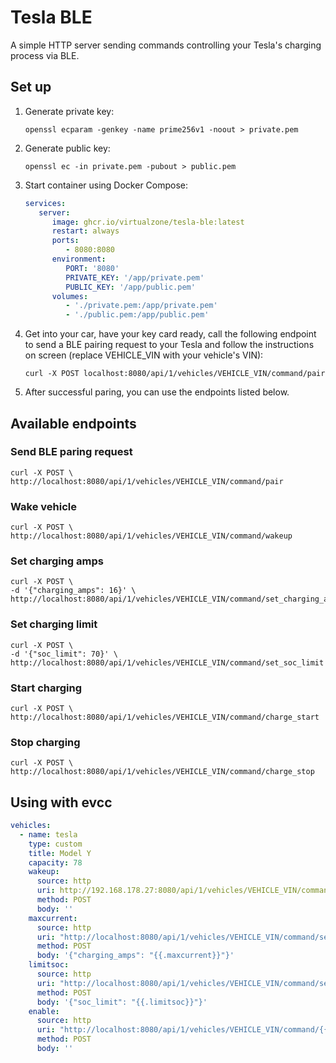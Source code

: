 # Tesla BLE
A simple HTTP server sending commands controlling your Tesla's charging process via BLE.

## Set up
1. Generate private key:

   ```openssl ecparam -genkey -name prime256v1 -noout > private.pem```
1. Generate public key:

   ```openssl ec -in private.pem -pubout > public.pem```
1. Start container using Docker Compose:

   ```yaml
   services:
      server:
         image: ghcr.io/virtualzone/tesla-ble:latest
         restart: always
         ports:
            - 8080:8080
         environment:
            PORT: '8080'
            PRIVATE_KEY: '/app/private.pem'
            PUBLIC_KEY: '/app/public.pem'
         volumes:
            - './private.pem:/app/private.pem'
            - './public.pem:/app/public.pem'
   ```
1. Get into your car, have your key card ready, call the following endpoint to send a BLE pairing request to your Tesla and follow the instructions on screen (replace VEHICLE_VIN with your vehicle's VIN):

   ```
   curl -X POST localhost:8080/api/1/vehicles/VEHICLE_VIN/command/pair
   ```
1. After successful paring, you can use the endpoints listed below.

## Available endpoints
### Send BLE paring request
   ```
   curl -X POST \
   http://localhost:8080/api/1/vehicles/VEHICLE_VIN/command/pair
   ```

### Wake vehicle
   ```
   curl -X POST \
   http://localhost:8080/api/1/vehicles/VEHICLE_VIN/command/wakeup
   ```

### Set charging amps
   ```
   curl -X POST \
   -d '{"charging_amps": 16}' \
   http://localhost:8080/api/1/vehicles/VEHICLE_VIN/command/set_charging_amps
   ```

### Set charging limit
   ```
   curl -X POST \
   -d '{"soc_limit": 70}' \
   http://localhost:8080/api/1/vehicles/VEHICLE_VIN/command/set_soc_limit
   ```

### Start charging
   ```
   curl -X POST \
   http://localhost:8080/api/1/vehicles/VEHICLE_VIN/command/charge_start
   ```

### Stop charging
   ```
   curl -X POST \
   http://localhost:8080/api/1/vehicles/VEHICLE_VIN/command/charge_stop
   ```

## Using with evcc
```yaml
vehicles:
  - name: tesla
    type: custom
    title: Model Y
    capacity: 78
    wakeup:
      source: http
      uri: http://192.168.178.27:8080/api/1/vehicles/VEHICLE_VIN/command/wake_up
      method: POST
      body: ''
    maxcurrent:
      source: http
      uri: "http://localhost:8080/api/1/vehicles/VEHICLE_VIN/command/set_charging_amps"
      method: POST
      body: '{"charging_amps": "{{.maxcurrent}}"}'
    limitsoc:
      source: http
      uri: "http://localhost:8080/api/1/vehicles/VEHICLE_VIN/command/set_soc_limit"
      method: POST
      body: '{"soc_limit": "{{.limitsoc}}"}'
    enable:
      source: http
      uri: "http://localhost:8080/api/1/vehicles/VEHICLE_VIN/command/{{if .enable}}charge_start{{else}}charge_stop{{end}}"
      method: POST
      body: ''
```
